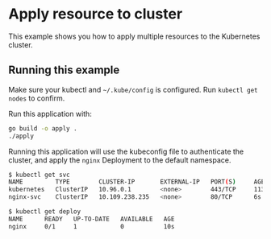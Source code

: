 # Apply resource to cluster

This example shows you how to apply multiple resources to the Kubernetes cluster.

## Running this example

Make sure your kubectl and `~/.kube/config` is configured. Run `kubectl get nodes` to confirm.

Run this application with:

```bash
go build -o apply .
./apply
```

Running this application will use the kubeconfig file to authenticate the cluster, and apply the `nginx` Deployment to the default namespace.

```bash
$ kubectl get svc
NAME         TYPE        CLUSTER-IP       EXTERNAL-IP   PORT(S)     AGE
kubernetes   ClusterIP   10.96.0.1        <none>        443/TCP     113d
nginx-svc    ClusterIP   10.109.238.235   <none>        80/TCP      6s

$ kubectl get deploy
NAME      READY   UP-TO-DATE   AVAILABLE   AGE
nginx     0/1     1            0           10s
```
